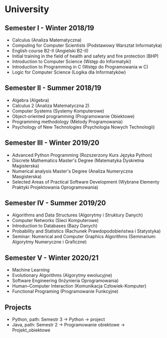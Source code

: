# University
## Semester I - Winter 2018/19
- Calculus (Analiza Matematyczna)
- Computing for Computer Scientists (Podstawowy Warsztat Informatyka)
- English course B2-II (Angielski B2-II)
- Initial training in the field of health and safety and fire protection (BHP)
- Introduction to Computer Science (Wstęp do Informatyki)
- Introduction to Programming in C (Wstęp do Programowania w C)
- Logic for Computer Science (Logika dla Informatyków)

## Semester II - Summer 2018/19
- Algebra (Algebra)
- Calculus 2 (Analiza Matematyczna 2)
- Computer Systems (Systemy Komputerowe)
- Object-oriented programming (Programowanie Obiektowe)
- Programming methodology (Metody Programowania)
- Psychology of New Technologies (Psychologia Nowych Technologii)

## Semester III - Winter 2019/20
- Advanced Python Programming (Rozszerzony Kurs Języka Python)
- Discrete Mathematics Master's Degree (Matematyka Dyskretna Magisterska)
- Numerical analysis Master's Degree (Analiza Numeryczna Masgisterska)
- Selected Areas of Practical Software Development (Wybrane Elementy Praktyki Projektowania Oprogramowania)

## Semester IV - Summer 2019/20
- Algorithms and Data Structures (Algorytmy i Struktury Danych)
- Computer Networks (Sieci Komputerowe)
- Introduction to Databases (Bazy Danych)
- Probability and Statistics (Rachunek Prawdopodobieństwa i Statystyka)
- Seminar: Numerical and Computer Graphics Algorithms (Seminarium: Algorytmy Numeryczne i Graficzne)

## Semester V - Winter 2020/21
- Machine Learning
- Evolutionary Algorithms (Algorytmy ewolucyjne)
- Software Engineering (Inżynieria Oprogramowania)
- Human–Computer Interaction (Komunikacja Człowiek-Komputer)
- Functional Programing (Programowanie Funkcyjne)

## Projects
- Python, path: Semestr 3 -> Python -> project
- Java, path: Semestr 2 -> Programowanie obiektowe -> Projekt_obiektowe
